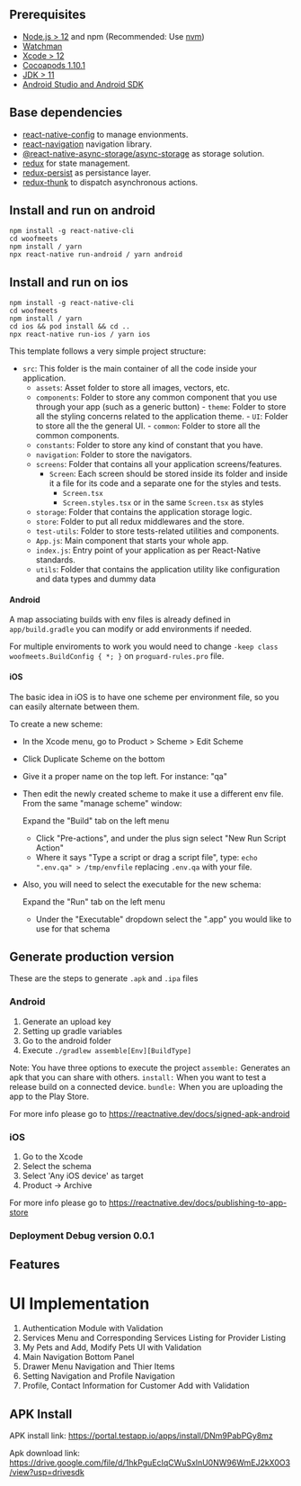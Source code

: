 ## Prerequisites

- [Node.js > 12](https://nodejs.org) and npm (Recommended: Use [nvm](https://github.com/nvm-sh/nvm))
- [Watchman](https://facebook.github.io/watchman)
- [Xcode > 12](https://developer.apple.com/xcode)
- [Cocoapods 1.10.1](https://cocoapods.org)
- [JDK > 11](https://www.oracle.com/java/technologies/javase-jdk11-downloads.html)
- [Android Studio and Android SDK](https://developer.android.com/studio)

## Base dependencies

- [react-native-config](https://github.com/luggit/react-native-config) to manage envionments.
- [react-navigation](https://reactnavigation.org/) navigation library.
- [@react-native-async-storage/async-storage](https://www.npmjs.com/package/@react-native-async-storage/async-storagee) as storage solution.
- [redux](https://redux.js.org/) for state management.
- [redux-persist](https://github.com/rt2zz/redux-persist) as persistance layer.
- [redux-thunk](https://github.com/gaearon/redux-thunk) to dispatch asynchronous actions.


## Install and run on android
```
npm install -g react-native-cli
cd woofmeets
npm install / yarn
npx react-native run-android / yarn android
```

## Install and run on ios
```
npm install -g react-native-cli
cd woofmeets
npm install / yarn
cd ios && pod install && cd ..
npx react-native run-ios / yarn ios
```

This template follows a very simple project structure:

- `src`: This folder is the main container of all the code inside your application.
  - `assets`: Asset folder to store all images, vectors, etc.
  - `components`: Folder to store any common component that you use through your app (such as a generic button)
          - `theme`: Folder to store all the styling concerns related to the application theme.
          - `UI`: Folder to store all the the general UI.
          - `common`: Folder to store all the common components.
  - `constants`: Folder to store any kind of constant that you have.
  - `navigation`: Folder to store the navigators.
  - `screens`: Folder that contains all your application screens/features.
    - `Screen`: Each screen should be stored inside its folder and inside it a file for its code and a separate one for the styles and tests.
      - `Screen.tsx`
      - `Screen.styles.tsx` or in the same `Screen.tsx` as styles
  - `storage`: Folder that contains the application storage logic.
  - `store`: Folder to put all redux middlewares and the store.
  - `test-utils`: Folder to store tests-related utilities and components.
  - `App.js`: Main component that starts your whole app.
  - `index.js`: Entry point of your application as per React-Native standards.
  - `utils`: Folder that contains the application utility like configuration and data types and dummy data


#### Android

A map associating builds with env files is already defined in `app/build.gradle` you can modify or add environments if needed.

For multiple enviroments to work you would need to change `-keep class woofmeets.BuildConfig { *; }` on `proguard-rules.pro` file.

#### iOS

The basic idea in iOS is to have one scheme per environment file, so you can easily alternate between them.

To create a new scheme:

- In the Xcode menu, go to Product > Scheme > Edit Scheme
- Click Duplicate Scheme on the bottom
- Give it a proper name on the top left. For instance: "qa"
- Then edit the newly created scheme to make it use a different env file. From the same "manage scheme" window:

  Expand the "Build" tab on the left menu
  - Click "Pre-actions", and under the plus sign select "New Run Script Action"
  - Where it says "Type a script or drag a script file", type: `echo ".env.qa" > /tmp/envfile` replacing `.env.qa` with your file.
- Also, you will need to select the executable for the new schema:

  Expand the "Run" tab on the left menu
  - Under the "Executable" dropdown select the ".app" you would like to use for that schema


## Generate production version

These are the steps to generate `.apk` and `.ipa` files

### Android

1. Generate an upload key
2. Setting up gradle variables
3. Go to the android folder
4. Execute `./gradlew assemble[Env][BuildType]`

Note: You have three options to execute the project
`assemble:` Generates an apk that you can share with others.
`install:` When you want to test a release build on a connected device.
`bundle:` When you are uploading the app to the Play Store.

For more info please go to https://reactnative.dev/docs/signed-apk-android

### iOS

1. Go to the Xcode
2. Select the schema
3. Select 'Any iOS device' as target
4. Product -> Archive

For more info please go to https://reactnative.dev/docs/publishing-to-app-store


### Deployment Debug version 0.0.1

## Features

# UI Implementation

1. Authentication Module with Validation
2. Services Menu and Corresponding Services Listing for Provider Listing
3. My Pets and Add, Modify Pets UI with Validation
4. Main Navigation Bottom Panel
5. Drawer Menu Navigation and Thier Items
6. Setting Navigation and Profile Navigation
7. Profile, Contact Information for Customer Add with Validation


## APK Install

APK install link: https://portal.testapp.io/apps/install/DNm9PabPGy8mz

Apk download link: https://drive.google.com/file/d/1hkPguEcIqCWuSxlnU0NW96WmEJ2kX0O3/view?usp=drivesdk


